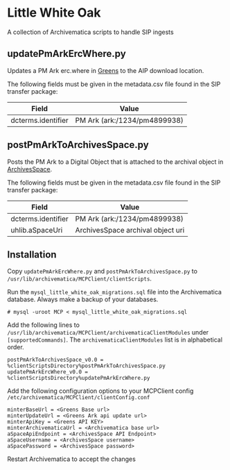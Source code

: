 # Little White Oak

A collection of Archivematica scripts to handle SIP ingests

## updatePmArkErcWhere.py

Updates a PM Ark erc.where in [Greens](https://github.com/uhlibraries-digital/greens) to the AIP download location.

The following fields must be given in the metadata.csv file found in the SIP transfer package:

| Field | Value |
| --- | --- |
| dcterms.identifier | PM Ark (ark:/1234/pm4899938) |

## postPmArkToArchivesSpace.py

Posts the PM Ark to a Digital Object that is attached to the archival object in [ArchivesSpace](http://archivesspace.org/).

The following fields must be given in the metadata.csv file found in the SIP transfer package:

| Field | Value |
| --- | --- |
| dcterms.identifier | PM Ark (ark:/1234/pm4899938) |
| uhlib.aSpaceUri | ArchivesSpace archival object uri |

## Installation

Copy `updatePmArkErcWhere.py` and `postPmArkToArchivesSpace.py` to `/usr/lib/archivematica/MCPClient/clientScripts`.

Run the `mysql_little_white_oak_migrations.sql` file into the Archivematica
database. Always make a backup of your databases.

```
# mysql -uroot MCP < mysql_little_white_oak_migrations.sql
```

Add the following lines to `/usr/lib/archivematica/MCPClient/archivematicaClientModules` under `[supportedCommands]`. The `archivematicaClientModules` list is in alphabetical order.

```
postPmArkToArchivesSpace_v0.0 = %clientScriptsDirectory%postPmArkToArchivesSpace.py
updatePmArkErcWhere_v0.0 = %clientScriptsDirectory%updatePmArkErcWhere.py
```

Add the following configuration options to your MCPClient config `/etc/archivematica/MCPClient/clientConfig.conf`

```
minterBaseUrl = <Greens Base url>
minterUpdateUrl = <Greens Ark api update url>
minterApiKey = <Greens API KEY>
minterArchivematicaUrl = <Archivematica base url>
aSpaceApiEndpoint = <ArchivesSpace API Endpoint>
aSpaceUsername = <ArchivesSpace username>
aSpacePassword = <ArchivesSpace password>
```

Restart Archivematica to accept the changes
